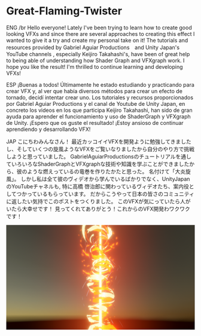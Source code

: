 # Great-Flaming-Twister

ENG /br
Hello everyone!
Lately I've been trying to learn how to create good looking VFXs and since there are several approaches to creating this effect I wanted to give it a try and create my personal take on it!
The tutorials and resources provided by Gabriel Aguiar Productions　and Unity Japan's YouTube channels , especially Keijiro Takahashi's, have been of great help to being able of understanding how Shader Graph and VFXgraph work.
I hope you like the result! I'm thrilled to continue learning and developing VFXs!

ESP
¡Buenas a todos!
Últimamente he estado estudiando y practicando para crear VFX y, al ver que había diversos métodos para crear un efecto de tornado, decidí intentar crear uno.
Los tutoriales y recursos proporcionados por Gabriel Aguiar Productions y el canal de Youtube de Unity Japan, en concreto los videos en los que participa Keijiro Takahashi, han sido de gran ayuda para aprender el funcionamiento y uso de ShaderGraph y VFXgraph de Unity.
¡Espero que os guste el resultado!
¡Estoy ansioso de continuar aprendiendo y desarrollando VFX!

JAP
こにちわみんなさん！
最近カッコイイVFXを開発ように勉強してきましたし、そしていくつの旋風ようなVFXをご覧いなりましたから自分のやり方で挑戦しようと思っていました。
GabrielAguiarProductionsのチュートリアルを通していろいろなShaderGraphとVFXgraphな技術や知識を学ぶことができましたから、彼のような燃えっているの竜巻を作りたかたと思った。
名付けて「大炎旋風」。
しかし私は全て彼のヴィデオから学んでいるばかりでなく、UnityJapanのYouTubeチャネルも, 特に高橋 啓治郎に関わっているヴィデオたち、案内役としてつかっているもらっています。
だからこうやって日本の皆さのコミュニティに返したい気持でこのポストをつくりました。
このVFXが気にっていたら人がいたら大幸せです！
見ってくれてありがとう！これからのVFX開発わワクワクです！

![Screenshot](FlamingTwister.png)
